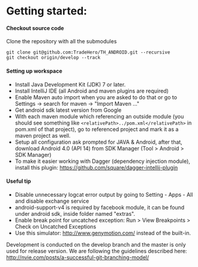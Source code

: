 Getting started:
================
#### Checkout source code
Clone the repository with all the submodules 
```
git clone git@github.com:TradeHero/TH_ANDROID.git --recursive
git checkout origin/develop --track
```

#### Setting up workspace
- Install Java Development Kit (JDK) 7 or later.
- Install IntelliJ IDE (all Android and maven plugins are required)
- Enable Maven auto import when you are asked to do that or go to Settings -> search for maven ->  "Import Maven ..."
- Get android sdk latest version from Google
- With each maven module which referencing an outside module (you should see something like ```<relativePath>../pom.xml</relativePath>``` in pom.xml of that project), go to referenced project and mark it as a maven project as well.
- Setup all configuration ask prompted for JAVA & Android, after that, download Android 4.0 (API 14) from SDK Manager (Tool > Android > SDK Manager)
- To make it easier working with Dagger (dependency injection module), install this plugin: https://github.com/square/dagger-intellij-plugin

#### Useful tip
- Disable unnecessary logcat error output by going to Setting - Apps - All and disable exchange service
- android-support-v4 is required by facebook module, it can be found under android sdk, inside folder named "extras".
- Enable break point for uncatched exception: Run > View Breakpoints > Check on Uncatched Exceptions
- Use this simulator: http://www.genymotion.com/ instead of the built-in.

Development is conducted on the develop branch and the master is only used for release version.
We are following the guidelines described here: http://nvie.com/posts/a-successful-git-branching-model/
